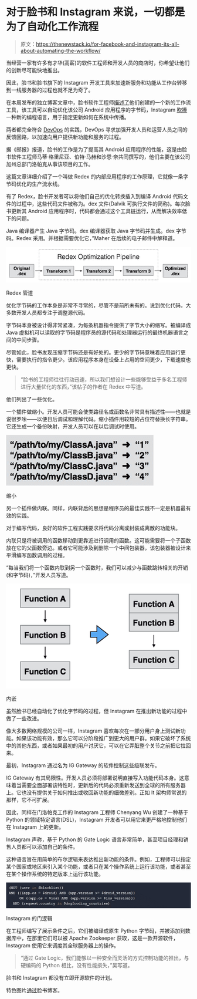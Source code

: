 # 对于脸书和 Instagram 来说，一切都是为了自动化工作流程

> 原文：<https://thenewstack.io/for-facebook-and-instagram-its-all-about-automating-the-workflow/>

当经营一家有许多有才华(高薪)的软件工程师和开发人员的商店时，你希望让他们的创新尽可能快地推出。

因此，脸书和脸书旗下的 Instagram 开发工具来加速新服务和功能从工作台转移到一线服务器的过程也就不足为奇了。

在本周发布的独立博客文章中，脸书软件工程师[描述了](https://code.facebook.com/posts/1480969635539475/optimizing-android-bytecode-with-redex/)他们创建的一个新的工作流工具，该工具可以自动优化该公司 Android 应用程序的字节码，Instagram [吹捧](https://engineering.instagram.com/posts/496049610561948/flexible-feature-control-at-instagram)一种新的编程语言，用于指定更新如何在系统中传播。

两者都完全符合 [DevOps](https://thenewstack.io/application-architecture-key-predictor-overall-business-success-shows-new-devops-study/) 的实践，DevOps 寻求加强开发人员和运营人员之间的反馈回路，以加速向用户提供新功能和服务的过程。

据《邮报》报道，脸书的工作是为了提高其 Android 应用程序的性能，这是由脸书软件工程师马蒂·格里尼亚、伯特·马赫和沙恩·奈共同撰写的，他们主要在该公司加州总部门洛帕克从事该项目的工作。

这篇文章详细介绍了一个叫做 Redex 的内部应用程序的工作原理，它就像一条字节码优化的生产流水线。

有了 Redex，脸书开发者可以将他们自己的优化转换插入到编译 Android 代码文件的过程中，这些代码文件被称为。dex 文件(Dalvik 可执行文件的简称)。每次脸书更新其 Android 应用程序时，代码都会通过这个工具链运行，从而解决效率低下的问题。

Java 编译器产生 Java 字节码。dex 编译器获取 Java 字节码并生成。dex 字节码。Redex 采用。并根据需要优化它，”Maher 在后续的电子邮件中解释道。

![The Redex pipeline](img/ec685ad38f376c8d501c262aae6d9c8d.png)

Redex 管道

优化字节码的工作本身是非常不寻常的，尽管不是前所未有的。说到优化代码，大多数开发人员都专注于调整源代码。

字节码本身被设计得非常紧凑，为每条机器指令提供了字节大小的缩写。被编译成 Java 虚拟机可以读取的字节码是程序员的源代码和处理器运行的最终机器语言之间的中间步骤。

尽管如此，脸书发现压缩字节码还是有好处的。更少的字节码意味着应用运行更快，需要执行的指令更少。该应用程序本身在设备上占用的空间更少，下载速度也更快。

> “脸书的工程师往往行动迅速，所以我们想设计一些能够受益于多名工程师进行大量优化的东西，”该帖子的作者在 Redex 中写道。

他们列出了一些优化。

一个插件做缩小。开发人员可能会使类路径名或函数名非常具有描述性——也就是说很罗嗦——以便日后调试和理解代码。缩小插件用较短的占位符替换长字符串。它还生成一个备份映射，开发人员可以在以后调试时使用。

![Minification](img/8254674f7cfb785870691c297efa35fa.png)

缩小

另一个插件做内联。同样，内联背后的思想是程序员的最佳实践不一定是机器最有效的实践。

对于编写代码，良好的软件工程实践要求将代码分离或封装成离散的功能块。

内联只是将被调用的函数移动到更靠近进行调用的函数。这可能需要将一个子函数放在它的父函数旁边。或者它可能涉及到删除一个中间包装器，该包装器被设计来平滑编写函数调用的过程。

“每当我们将一个函数内联到另一个函数时，我们可以减少与函数跳转相关的开销(和字节码)，”开发人员写道。

![Inlining](img/0e1c330b7f193e0d5220a054e01fbf25.png)

内嵌

虽然脸书已经自动化了优化字节码的过程，但 Instagram 在推出新功能的过程中做了一些改进。

像大多数网络规模的公司一样，Instagram 喜欢每次在一部分用户身上测试新功能。如果该功能有效，那么它可以分阶段推广到更大的用户群。如果它破坏了系统中的其他东西，或者如果最初的用户讨厌它，可以在它弄脏整个关节之前把它拉回来。

最初，Instagram 通过名为 IG Gateway 的软件控制这些级联发布。

IG Gateway 有其局限性。开发人员必须将部署说明直接写入功能代码本身。这意味着当需要全面部署该特性时，更新后的代码必须重新发送到全球的所有服务器上。它也没有提供关于如何推出或收回新功能的细微差别。正如 It 架构师常说的那样，它不可扩展。

因此，同样在门洛帕克工作的 Instagram 工程师 Chenyang Wu 创建了一种基于 Python 的领域特定语言(DSL)，Instagram 开发者可以用它来更严格地控制他们在 Instagram 上的更新。

Instagram 声称，基于 Python 的 Gate Logic 语言非常简单，甚至项目经理和销售人员都可以添加自己的条件。

这种语言旨在用简单的布尔逻辑来表达推出新功能的条件。例如，工程师可以指定某个国家或地区来引入某个功能，或者只在某个操作系统上运行该功能，或者甚至在某个操作系统的特定版本上运行该功能。

[![Instagram's Gate Logic](img/137fbc746d98c43d2cc5d95d2d267f46.png)](https://thenewstack.io/wp-content/uploads/2015/10/Instagram-Gate.jpg)

Instagram 的门逻辑

在工程师编写了展示条件之后，它们被编译成原生 Python 字节码，并被添加到数据库中，在那里它们可以被 Apache Zookeeper 获取，这是一款开源软件，Instagram 使用它来调度其全球服务器上的操作。

> “通过 Gate Logic，我们能够以一种安全而灵活的方式控制功能的推出，与硬编码的 Python 相比，没有性能损失，”吴写道。

脸书和 Instagram 都没有立即开源软件的计划。

特色图片[通过](https://code.facebook.com/posts/1480969635539475/optimizing-android-bytecode-with-redex/)脸书博客。

<svg xmlns:xlink="http://www.w3.org/1999/xlink" viewBox="0 0 68 31" version="1.1"><title>Group</title> <desc>Created with Sketch.</desc></svg>